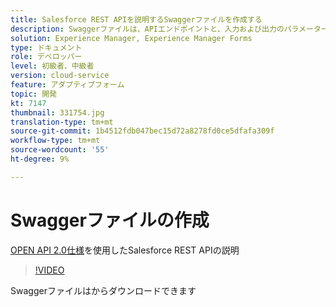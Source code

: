 ```yaml
---
title: Salesforce REST APIを説明するSwaggerファイルを作成する
description: Swaggerファイルは、APIエンドポイントと、入力および出力のパラメーターを定義します
solution: Experience Manager, Experience Manager Forms
type: ドキュメント
role: デベロッパー
level: 初級者、中級者
version: cloud-service
feature: アダプティブフォーム
topic: 開発
kt: 7147
thumbnail: 331754.jpg
translation-type: tm+mt
source-git-commit: 1b4512fdb047bec15d72a8278fd0ce5dfafa309f
workflow-type: tm+mt
source-wordcount: '55'
ht-degree: 9%

---
```



# Swaggerファイルの作成

[OPEN API 2.0仕様](https://swagger.io/docs/specification/2-0/basic-structure/)を使用したSalesforce REST APIの説明

>[!VIDEO](https://video.tv.adobe.com/v/331754?quality=12&learn=on)

Swaggerファイルは[](assets/sfdc-rest-swagger.zip)からダウンロードできます
